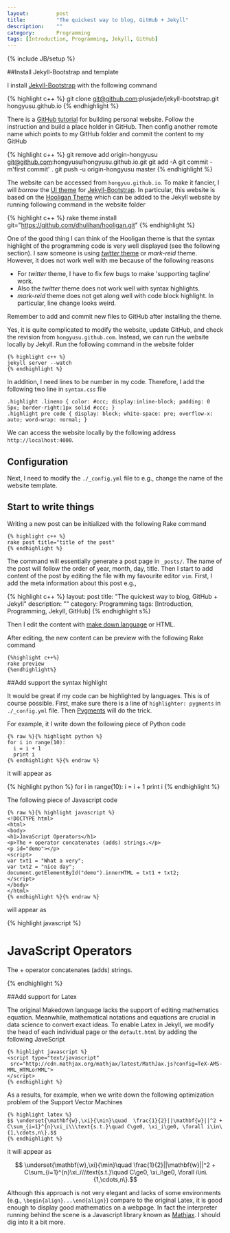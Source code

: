 ```yaml
---
layout: 		post
title: 			"The quickest way to blog, GitHub + Jekyll"
description:	""
category:		Programming
tags: [Introduction, Programming, Jekyll, GitHub]
---
```

{% include JB/setup %}

<script type="text/javascript"
 src="http://cdn.mathjax.org/mathjax/latest/MathJax.js?config=TeX-AMS-MML_HTMLorMML">
</script>


##Install Jekyll-Bootstrap and template

I install [Jekyll-Bootstrap](http://jekyllbootstrap.com) with the following command

{% highlight c++ %}
git clone git@github.com:plusjade/jekyll-bootstrap.git hongyusu.github.io
{% endhighlight %}

There is a [GitHub tutorial](https://pages.github.com) for building personal website.
Follow the instruction and build a place holder in GitHub.
Then config another remote name which points to my GitHub folder and commit the content to my GitHub

{% highlight c++ %}
git remove add origin-hongyusu git@github.com:hongyusu/hongyusu.github.io.git
git add -A
git commit -m'first commit' .
git push -u origin-hongyusu master
{% endhighlight %}


The website can be accessed from `hongyuu.github.io`.
To make it fancier, I will _borrow_ the [UI theme](http://themes.jekyllbootstrap.com) for [Jekyll-Bootstrap](http://jekyllbootstrap.com).
In particular, this website is based on the [Hooligan Theme](http://themes.jekyllbootstrap.com/preview/hooligan/) which can be added to the Jekyll website by running following command in the website folder

{% highlight c++ %}
rake theme:install git="https://github.com/dhulihan/hooligan.git"
{% endhighlight %}

One of the good thing I can think of the Hooligan theme is that the syntax highlight of the programming code is very well displayed (see the following section).
I saw someone is using [_twitter_ theme](http://themes.jekyllbootstrap.com/preview/twitter/) or _mark-reid_ theme.
However, it does not work well with me because of the following reasons

   - For _twitter_ theme, I have to fix few bugs to make 'supporting tagline' work.
   - Also the _twitter_ theme does not work well with syntax highlights.
   - _mark-reid_ theme does not get along well with code block highlight. In particular, line change looks weird. 
 
Remember to add and commit new files to GitHub after installing the theme.

Yes, it is quite complicated to modify the website, update GitHub, and check the revision from `hongyusu.github.com`.
Instead, we can run the website locally by Jekyll.
Run the following command in the website folder

	{% highlight c++ %}
	jekyll server --watch
	{% endhighlight %}

In addition, I need lines to be number in my code. Therefore, I add the following two line in `syntax.css` file

```
.highlight .lineno { color: #ccc; display:inline-block; padding: 0 5px; border-right:1px solid #ccc; }
.highlight pre code { display: block; white-space: pre; overflow-x: auto; word-wrap: normal; }
```

We can access the website locally by the following address `http://localhost:4000`.

## Configuration

Next, I need to modify the `./_config.yml` file to e.g., change the name of the website template.

## Start to write things

Writing a new post can be initialized with the following Rake command

	{% highlight c++ %}
	rake post title="title of the post"
	{% endhighlight %}

The command will essentially generate a post page in `_posts/`.
The name of the post will follow the order of year, month, day, title.
Then I start to add content of the post by editing the file with my favourite editor `vim`. 
First, I add the meta information about this post e.g.,

{% highlight c++ %}
layout: post
title: "The quickest way to blog, GitHub + Jekyll"
description: ""
category: Programming
tags: [Introduction, Programming, Jekyll, GitHub]
{% endhighlight s%}

Then I edit the content with [make down language](https://help.github.com/articles/markdown-basics/) or HTML.

After editing, the new content can be preview with the following Rake command

	{%highlight c++%}
	rake preview
	{%endhighlight%}

##Add support the syntax highlight

It would be great if my code can be highlighted by languages.
This is of course possible.
First, make sure there is a line of `highlighter: pygments` in `./_config.yml` file.
Then [Pygments](http://pygments.org) will do the trick.

For example, it I write down the following piece of Python code

~~~
{% raw %}{% highlight python %}
for i in range(10):
  i = i + 1
  print i
{% endhighlight %}{% endraw %}
~~~

it will appear as

{% highlight python %}
for i in range(10):
  i = i + 1
  print i
{% endhighlight %}

The following piece of Javascript code

~~~
{% raw %}{% highlight javascript %}
<!DOCTYPE html>
<html>
<body>
<h1>JavaScript Operators</h1>
<p>The + operator concatenates (adds) strings.</p>
<p id="demo"></p>
<script>
var txt1 = "What a very";
var txt2 = "nice day";
document.getElementById("demo").innerHTML = txt1 + txt2;
</script>
</body>
</html>
{% endhighlight %}{% endraw %}
~~~

will appear as

{% highlight javascript %}
<!DOCTYPE html>
<html>
<body>
<h1>JavaScript Operators</h1>
<p>The + operator concatenates (adds) strings.</p>
<p id="demo"></p>
<script>
var txt1 = "What a very";
var txt2 = "nice day";
document.getElementById("demo").innerHTML = txt1 + txt2;
</script>
</body>
</html>
{% endhighlight %}


##Add support for Latex

The original Makedown language lacks the support of editing mathematics equation.
Meanwhile, mathematical notations and equations are crucial in data science to convert exact ideas.
To enable Latex in Jekyll, we modify the head of each individual page or the `default.html` by adding the following JaveScript

	{% highlight javascript %}
	<script type="text/javascript"
	 src="http://cdn.mathjax.org/mathjax/latest/MathJax.js?config=TeX-AMS-MML_HTMLorMML">
	</script>
	{% endhighlight %}

As a results, for example, when we write down the following optimization problem of the Support Vector Machines

	{% highlight latex %}
	$$ \underset{\mathbf{w},\xi}{\min}\quad  \frac{1}{2}||\mathbf{w}||^2 + C\sum_{i=1}^{n}\xi_i\\\text{s.t.}\quad C\ge0, \xi_i\ge0, \forall i\in\{1,\cdots,n\}.$$
	{% endhighlight %}

it will appear as

$$ \underset{\mathbf{w},\xi}{\min}\quad  \frac{1}{2}||\mathbf{w}||^2 + C\sum_{i=1}^{n}\xi_i\\\text{s.t.}\quad C\ge0, \xi_i\ge0, \forall i\in\{1,\cdots,n\}.$$

Although this approach is not very elegant and lacks of some environments (e.g., `\begin{align}...\end{align}`) compare to the original Latex, it is good enough to display good mathematics on a webpage. 
In fact the interpreter running behind the scene is a Javascript library known as [Mathjax](https://www.mathjax.org).
I should dig into it a bit more.



